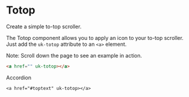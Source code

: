 # Totop

<p id="toptext" class="uk-text-lead">Create a simple to-top scroller.</p>

The Totop component allows you to apply an icon to your to-top scroller. Just add the `uk-totop` attribute to an `<a>` element.

Note: Scroll down the page to see an example in action.

```html
<a href="" uk-totop></a>
```

<div class="uk-height-viewport">
</div>


<router-link tag="div" to="alert#javascript-options"><a>Accordion</a></router-link>

```example
<a href="#toptext" uk-totop></a>
```